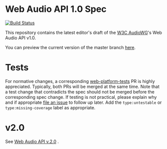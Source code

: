 # Web Audio API 1.0 Spec


[![Build Status](https://travis-ci.com/WebAudio/web-audio-api.svg?branch=master)](https://travis-ci.com/WebAudio/web-audio-api)

This repository contains the latest editor's draft of the [W3C AudioWG](https://www.w3.org/2011/audio/)'s Web Audio API v1.0.

You can preview the current version of the master branch [here](https://webaudio.github.com/web-audio-api/).

# Tests

For normative changes, a corresponding
[web-platform-tests](https://github.com/web-platform-tests/wpt) PR is highly appreciated. Typically,
both PRs will be merged at the same time. Note that a test change that contradicts the spec should
not be merged before the corresponding spec change. If testing is not practical, please explain why
and if appropriate [file an issue](https://github.com/web-platform-tests/wpt/issues/new) to follow
up later. Add the `type:untestable` or `type:missing-coverage` label as appropriate.

# v2.0

See [Web Audio API v.2.0](https://github.com/WebAudio/web-audio-api-v2) .
